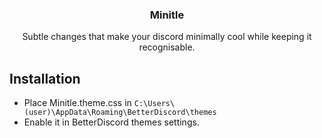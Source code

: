 <div align="center">
  <h3 align="center">Minitle</h3>

  <p align="center">
    Subtle changes that make your discord minimally cool while keeping it recognisable.
  </p>
</div>

## Installation
* Place Minitle.theme.css in `C:\Users\(user)\AppData\Roaming\BetterDiscord\themes`
* Enable it in BetterDiscord themes settings.
